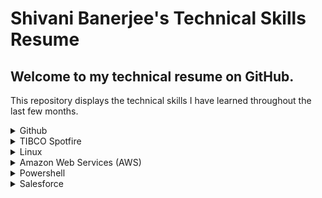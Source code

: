 <h1> Shivani Banerjee's Technical Skills Resume </h1>

<h2> Welcome to my technical resume on GitHub. </h2>

This repository displays the technical skills I have learned throughout the last few months. 

<details><summary> Github</summary>
     <ul>
          <b>First Day on GitHub</b>
          <li>Introduction to GitHub</li>
          <li>Communicating using Markdown</li>
          <li>Uploading your project on GitHub</li>
<p>In summary, this course has taught me how to navigate around GitHub. The navigation was focused on uploading projects/ files with data that was on my local desktop. Furthermore, it taught me how to communicate with other users and do group projects to join files creating a shared project.</p>
          <br />
          <img src="FirstDay.png" alt="Proof of Completion" width="200" height="150" border="2" />
          <br />
          <b>First Week on GitHub</b>
          <li>GitHub Pages</li>
          <li>Reviewing pull requests</li>
          <li>Managing merge conflicts</li>
          <li>Securing your workflows</li>
<p>In summary, this course has taught me how to utilize uploading a project onto GitHub in a systematic manner. This is useful because I learned how to maximize my learning by using pull requests to see the changes I have made in the duration of my project. This is also useful for others to view my learning curve when viewing my projects.</p>
          <br />
          <img src="FirstWeek.png" alt="Proof of Completion" width="200" height="150" border="2" />
     </ul>
  </details>
  <details><summary>TIBCO Spotfire</summary>
     <ul>
          <b>Well Analysis Dashboard</b>
          <li>Able to import data</li>
          <li>Able to script ironPython for advanced abilities</li>
          <li>Able to create visualizations to easily aggregate data</li>
<p>I was introduced to TIBCO Spotfire at the start of my summer internship in 2019. With no prior experience, I was able to create a dashboard, to fit a clients needs. Using those skills, I was able to create another dashbaord using public data available on IHS Markit. To view a video I created to describe my dashboard, please click <a href="https://youtu.be/XMkqa9U6uO0">here.</a></p>
          <br />
          <img src="home.png" alt="Proof of Completion" width="300" height="150" border="2" />
          <img src="summary.png" alt="Proof of Completion" width="300" height="150" border="2" />
          <img src="analysis.png" alt="Proof of Completion" width="300" height="150" border="2" />
   </ul>
  </details>
  <details><summary>Linux</summary>
     <ul>
          <b>LinuxAcademy LPI Linux Certification</b>
          <li>Linux and open-source operating systems</li>
          <li>Navigating around Linux</li>
          <li>Security and file permissions</li>
<p>This course was a 16-hour path towards learning the foundation of understanding and utilizing Linux. Not only did it teach me the importance and growth Linux is impacting with many businesses, but also how to use Linux for personal repositories. Understanding the command line will be an ongoing process but the course is very rewarding with many challenging labs (e.g. finding and searching for hardware information, or specific data in files, etc).</p>
          <br />
          <img src="linuxEssentials.jpeg" alt="Proof of Completion" width="200" height="150" border="2" />
          <br/>
          <b>Using linux for creating an Algo VPN using Digital Ocean</b>
          <li>Downloaded VirtualBox to test my Linux knowledge</li>
          <li>Downloaded Ubuntu and connected and installed it onto Virtual Box</li>
          <li>Created a VPN network with usernames and passwords</li>
<p>The point of this excersise was to challenging but useful to learn how to make my own VPN using DigitalOcean and a linux system. Whilst utilizing Ubuntu when installed into virtual box, I was able to share files from my host device (my laptop) to my virtual disk. Additionally, I created my own Algo VPN that, with my DigitalOcean supported IP network, to verify the connection. </p>
          <img src="done.PNG" alt="Proof of Completion" width="250" height="150" border="2" />
          <img src="proof of connection.PNG" alt="Proof of Completion" width="250" height="150" border="2" />
          <img src="congrats.PNG" alt="Proof of Completion" width="250" height="150" border="2" />
   </ul>
  </details>
   <details><summary>Amazon Web Services (AWS)</summary>
     <ul>
          <b>LinuxAcademy AWS Essentials Certification</b>
          <li>Mavigate around the AWS console</li>
          <li>Manage access to roles, groups and users</li>
          <li>Utilize the different services AWS has to offer</li>
<p>This course was a 15-hour path towards learning the foundation of understanding and utilizing AWS. With no prior experience with using AWS, I have completed the classes, hands-on-labs and multiple quizzes to test my ability of creating and managing Database services, Storage services, and Instances. Additionally, I now understand how to manage notifications, CloudWatch and Lambda with emphasise to Route 53 and auto scaling.</p>
          <br />
          <img src="aws.png" alt="Proof of Completion" width="200" height="150" border="2" />
          <br/>
          <b>Using linux for creating an Algo VPN using AWS</b>
          <li>Created an E2 AWS console</li>
          <li>Created a Virtual Private CLoud with Internet Gateways</li>
          <li>Utilized IAM (Identity and Access Management)</li>
<p>The point of this excersise was to challenging but useful to learn how to make my own VPN using Amazon Web Services and a linux system. Whilst utilizing Ubuntu when installed into virtual box, I was able to share files from my host device (my laptop) to my virtual disk. Additionally, I created my own Algo VPN that, with my AWS E2 Instance supported IP network, to verify the connection. </p>
          <img src="awsconsole.png" alt="Proof of Completion" width="250" height="150" border="2" />
          <img src="e2instance.png" alt="Proof of Completion" width="250" height="150" border="2" />
          <img src="awsdescription.png" alt="Proof of Completion" width="250" height="150" border="2" />
          <img src="AWSconnection.png" alt="Proof of Completion" width="250" height="150" border="2" />
   </ul>
  </details>
   <details><summary>Powershell</summary>
     <ul>
          <b>Powershell 5 Essentials Course</b>
          <li>Using basic and complex commands</li>
          <li>Exploring automation</li>
          <li>Able to create visualizations to easily aggregate data</li>
<p>This course served its purpose as a quick training on Powershell however. After running Powershell on my laptop and working the video's individually, I understood how to run my personal commands very easily after looking further into the basic capabilities. This course on LinkedIn provided me assistance with simple navigation, to learning from the actual software from the supportive help system and the adptable snap-ins, to even understanding and extending onto remote management.</p>
          <br />
          <img src="powershell.png" alt="Proof of Completion" width="300" height="250" border="2" />
   </ul>
  </details>
   <details><summary>Salesforce</summary>
     <ul>
          <b>Trailhead Salesforce Admin Beginner Course</b>
          <li>Data modeling, management and aggregation</li>
          <li>Working in favor of client preferences</li>
          <li>Understand and make use of lightening experience</li>
<p>This interactive course consisted of labs and quizzes to help me master the Salesforce Platform. With only ever migrating data from Salesforce onto Spotfire, it was very interesting to know how to create dashboards with visual analytics within the platform itself. Furthermore, I was able to take advantage of the basic feautures of Salesforce and customize them from an Admin standpoint. I was able to work through the challenges to customize the desktop AND mobile templates to include advanced features such as quick action buttons, dynamic help menus, personable reports from data that I imported and/ or exported to/ from the Salesforce system.</p>
          <br />
          <img src="salesforce.png" alt="Proof of Completion" width="200" height="75" border="2" />
   </ul>
  </details>

